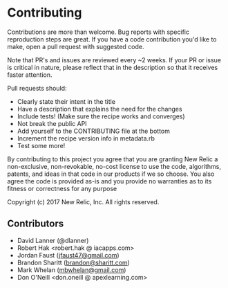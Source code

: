 # Contributing

Contributions are more than welcome. Bug reports with specific reproduction steps are great. If you have a code contribution you'd like to make, open a pull request with suggested code.

Note that PR's and issues are reviewed every ~2 weeks. If your PR or issue is critical in nature, please reflect that in the description so that it receives faster attention.

Pull requests should:
- Clearly state their intent in the title
- Have a description that explains the need for the changes
- Include tests! (Make sure the recipe works and converges)
- Not break the public API
- Add yourself to the CONTRIBUTING file at the bottom
- Increment the recipe version info in metadata.rb
- Test some more!

By contributing to this project you agree that you are granting New Relic a non-exclusive, non-revokable, no-cost license to use the code, algorithms, patents, and ideas in that code in our products if we so choose. You also agree the code is provided as-is and you provide no warranties as to its fitness or correctness for any purpose

Copyright (c) 2017 New Relic, Inc. All rights reserved.

## Contributors

* David Lanner (@dlanner)
* Robert Hak <robert.hak @ iacapps.com>
* Jordan Faust (jfaust47@gmail.com)
* Brandon Sharitt (brandon@sharitt.com)
* Mark Whelan (mbwhelan@gmail.com)
* Don O'Neill <don.oneill @ apexlearning.com>